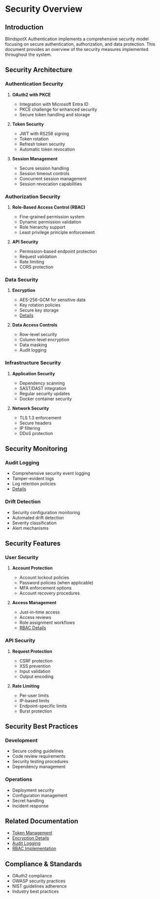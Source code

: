 # Security Overview

## Introduction

BlindspotX Authentication implements a comprehensive security model focusing on secure authentication, authorization, and data protection. This document provides an overview of the security measures implemented throughout the system.

## Security Architecture

### Authentication Security
1. **OAuth2 with PKCE**
   - Integration with Microsoft Entra ID
   - PKCE challenge for enhanced security
   - Secure token handling and storage

2. **Token Security**
   - JWT with RS256 signing
   - Token rotation
   - Refresh token security
   - Automatic token revocation

3. **Session Management**
   - Secure session handling
   - Session timeout controls
   - Concurrent session management
   - Session revocation capabilities

### Authorization Security
1. **Role-Based Access Control (RBAC)**
   - Fine-grained permission system
   - Dynamic permission validation
   - Role hierarchy support
   - Least privilege principle enforcement

2. **API Security**
   - Permission-based endpoint protection
   - Request validation
   - Rate limiting
   - CORS protection

### Data Security
1. **Encryption**
   - AES-256-GCM for sensitive data
   - Key rotation policies
   - Secure key storage
   - [Details](./encryption.md)

2. **Data Access Controls**
   - Row-level security
   - Column-level encryption
   - Data masking
   - Audit logging

### Infrastructure Security
1. **Application Security**
   - Dependency scanning
   - SAST/DAST integration
   - Regular security updates
   - Docker container security

2. **Network Security**
   - TLS 1.3 enforcement
   - Secure headers
   - IP filtering
   - DDoS protection

## Security Monitoring

### Audit Logging
- Comprehensive security event logging
- Tamper-evident logs
- Log retention policies
- [Details](./audit_logging.md)

### Drift Detection
- Security configuration monitoring
- Automated drift detection
- Severity classification
- Alert mechanisms

## Security Features

### User Security
1. **Account Protection**
   - Account lockout policies
   - Password policies (when applicable)
   - MFA enforcement options
   - Account recovery procedures

2. **Access Management**
   - Just-in-time access
   - Access reviews
   - Role assignment workflows
   - [RBAC Details](./rbac_implementation.md)

### API Security
1. **Request Protection**
   - CSRF protection
   - XSS prevention
   - Input validation
   - Output encoding

2. **Rate Limiting**
   - Per-user limits
   - IP-based limits
   - Endpoint-specific limits
   - Burst protection

## Security Best Practices

### Development
- Secure coding guidelines
- Code review requirements
- Security testing procedures
- Dependency management

### Operations
- Deployment security
- Configuration management
- Secret handling
- Incident response

## Related Documentation
- [Token Management](./token_management.md)
- [Encryption Details](./encryption.md)
- [Audit Logging](./audit_logging.md)
- [RBAC Implementation](./rbac_implementation.md)

## Compliance & Standards
- OAuth2 compliance
- OWASP security practices
- NIST guidelines adherence
- Industry best practices

